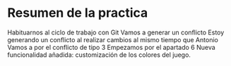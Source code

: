 # Resumen de la practica
Habituarnos al ciclo de trabajo con Git
Vamos a generar un conflicto
Estoy generando un conflicto al realizar cambios al mismo tiempo que Antonio
Vamos a por el conflicto de tipo 3
Empezamos por el apartado 6
Nueva funcionalidad añadida: customización de los colores del juego.

